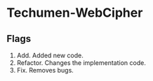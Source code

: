 # Techumen-WebCipher

## Flags
1. Add. Added new code.
2. Refactor. Changes the implementation code.
3. Fix. Removes bugs.